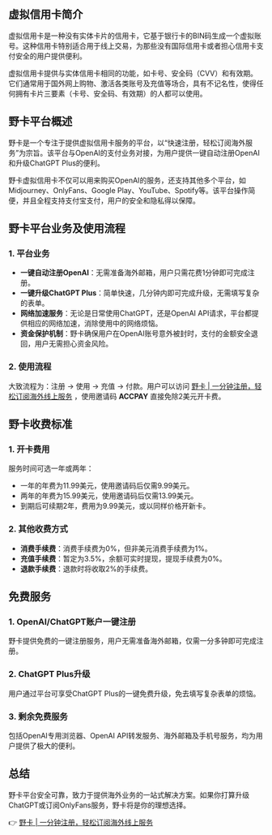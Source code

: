 ## 虚拟信用卡简介

虚拟信用卡是一种没有实体卡片的信用卡，它基于银行卡的BIN码生成一个虚拟账号。这种信用卡特别适合用于线上交易，为那些没有国际信用卡或者担心信用卡支付安全的用户提供便利。

虚拟信用卡提供与实体信用卡相同的功能，如卡号、安全码（CVV）和有效期。它们通常用于国外网上购物、激活各类账号及充值等场合，具有不记名性，使得任何拥有卡片三要素（卡号、安全码、有效期）的人都可以使用。

## 野卡平台概述

野卡是一个专注于提供虚拟信用卡服务的平台，以“快速注册，轻松订阅海外服务”为宗旨。该平台与OpenAI的支付业务对接，为用户提供一键自动注册OpenAI和升级ChatGPT Plus的便利。

野卡虚拟信用卡不仅可以用来购买OpenAI的服务，还支持其他多个平台，如Midjourney、OnlyFans、Google Play、YouTube、Spotify等。该平台操作简便，并且全程支持支付宝支付，用户的安全和隐私得以保障。

## 野卡平台业务及使用流程

### 1. 平台业务

- **一键自动注册OpenAI**：无需准备海外邮箱，用户只需花费1分钟即可完成注册。
- **一键升级ChatGPT Plus**：简单快速，几分钟内即可完成升级，无需填写复杂的表单。
- **网络加速服务**：无论是日常使用ChatGPT，还是OpenAI API请求，平台都提供相应的网络加速，消除使用中的网络烦恼。
- **资金保护机制**：野卡确保用户在OpenAI账号意外被封时，支付的金额安全退回，用户无需担心资金风险。

### 2. 使用流程

大致流程为：注册 -> 使用 -> 充值 -> 付款。用户可以访问 [野卡 | 一分钟注册，轻松订阅海外线上服务](https://bit.ly/bewildcard) ，使用邀请码 **ACCPAY** 直接免除2美元开卡费。

## 野卡收费标准

### 1. 开卡费用

服务时间可选一年或两年：

- 一年的年费为11.99美元，使用邀请码后仅需9.99美元。
- 两年的年费为15.99美元，使用邀请码后仅需13.99美元。
- 到期后可续期2年，费用为9.99美元，或以同样价格开新卡。

### 2. 其他收费方式

- **消费手续费**：消费手续费为0%，但非美元消费手续费为1%。
- **充值手续费**：暂定为3.5%，余额可实时提现，提现手续费为0%。
- **退款手续费**：退款时将收取2%的手续费。

## 免费服务

### 1. OpenAI/ChatGPT账户一键注册

野卡提供免费的一键注册服务，用户无需准备海外邮箱，仅需一分多钟即可完成注册。

### 2. ChatGPT Plus升级

用户通过平台可享受ChatGPT Plus的一键免费升级，免去填写复杂表单的烦恼。

### 3. 剩余免费服务

包括OpenAI专用浏览器、OpenAI API转发服务、海外邮箱及手机号服务，均为用户提供了极大的便利。

## 总结

野卡平台安全可靠，致力于提供海外业务的一站式解决方案。如果你打算升级ChatGPT或订阅OnlyFans服务，野卡将是你的理想选择。 

👉 [野卡 | 一分钟注册，轻松订阅海外线上服务](https://bit.ly/bewildcard)